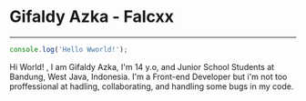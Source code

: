 # Gifaldy Azka - Falcxx
----------
```js
console.log('Hello Wworld!');
```
Hi World! , I am Gifaldy Azka, I'm 14 y.o, and Junior School Students at Bandung, West Java, Indonesia.
I'm a Front-end Developer but i'm not too proffessional at hadling, collaborating, and handling some bugs in my code.
